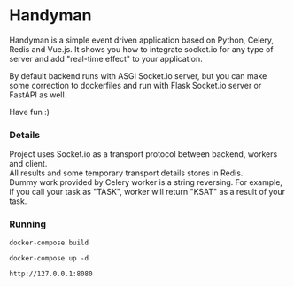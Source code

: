 # Handyman
Handyman is a simple event driven application based on Python, Celery, Redis and Vue.js.  It shows you how to 
integrate socket.io for any type of server and add "real-time effect" to your application.

By default backend runs with ASGI Socket.io server, but you can make some correction to
dockerfiles and run with Flask Socket.io server or FastAPI as well.  

Have fun :)

### Details
Project uses Socket.io as a transport protocol between backend, workers and client.  
All results and some temporary transport details stores in Redis.   
Dummy work provided by Celery worker is a string reversing. For example, if you call your task as "TASK", worker 
will return "KSAT" as a result of your task.

### Running
    docker-compose build

    docker-compose up -d

    http://127.0.0.1:8080
